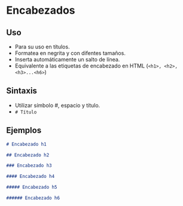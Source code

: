 # Encabezados

## Uso

- Para su uso en títulos.
- Formatea en negrita y con difentes tamaños.
- Inserta automáticamente un salto de línea.
- Equivalente a las etiquetas de encabezado en HTML (`<h1>, <h2>, <h3>...<h6>`)

## Sintaxis

- Utilizar símbolo #, espacio y título.
- `# Título`

## Ejemplos

```md
# Encabezado h1

## Encabezado h2

### Encabezado h3

#### Encabezado h4

##### Encabezado h5

###### Encabezado h6
```
